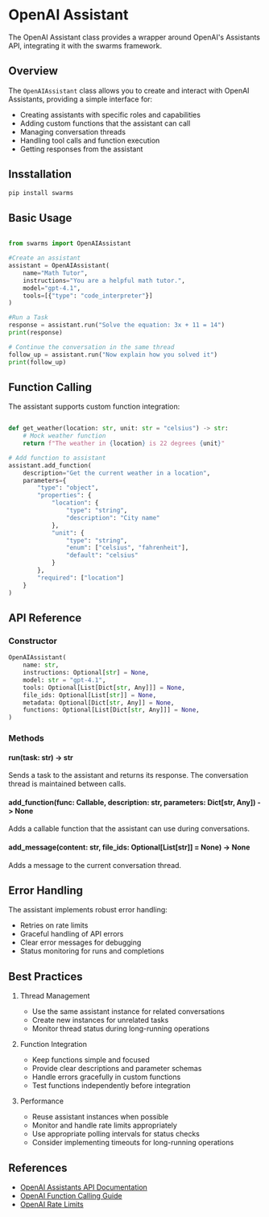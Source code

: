 # OpenAI Assistant

The OpenAI Assistant class provides a wrapper around OpenAI's Assistants API, integrating it with the swarms framework.

## Overview

The `OpenAIAssistant` class allows you to create and interact with OpenAI Assistants, providing a simple interface for:

- Creating assistants with specific roles and capabilities
- Adding custom functions that the assistant can call
- Managing conversation threads
- Handling tool calls and function execution
- Getting responses from the assistant

## Insstallation

```bash
pip install swarms
```
## Basic Usage

```python

from swarms import OpenAIAssistant

#Create an assistant
assistant = OpenAIAssistant(
    name="Math Tutor",
    instructions="You are a helpful math tutor.",
    model="gpt-4.1",
    tools=[{"type": "code_interpreter"}]
)

#Run a Task
response = assistant.run("Solve the equation: 3x + 11 = 14")
print(response)

# Continue the conversation in the same thread
follow_up = assistant.run("Now explain how you solved it")
print(follow_up)
```

## Function Calling

The assistant supports custom function integration:

```python

def get_weather(location: str, unit: str = "celsius") -> str:
    # Mock weather function
    return f"The weather in {location} is 22 degrees {unit}"

# Add function to assistant
assistant.add_function(
    description="Get the current weather in a location",
    parameters={
        "type": "object",
        "properties": {
            "location": {
                "type": "string",
                "description": "City name"
            },
            "unit": {
                "type": "string",
                "enum": ["celsius", "fahrenheit"],
                "default": "celsius"
            }
        },
        "required": ["location"]
    }
)
```

## API Reference

### Constructor

```python
OpenAIAssistant(
    name: str,
    instructions: Optional[str] = None,
    model: str = "gpt-4.1",
    tools: Optional[List[Dict[str, Any]]] = None,
    file_ids: Optional[List[str]] = None,
    metadata: Optional[Dict[str, Any]] = None,
    functions: Optional[List[Dict[str, Any]]] = None,
)
```

### Methods

#### run(task: str) -> str
Sends a task to the assistant and returns its response. The conversation thread is maintained between calls.

#### add_function(func: Callable, description: str, parameters: Dict[str, Any]) -> None
Adds a callable function that the assistant can use during conversations.

#### add_message(content: str, file_ids: Optional[List[str]] = None) -> None
Adds a message to the current conversation thread.

## Error Handling

The assistant implements robust error handling:
- Retries on rate limits
- Graceful handling of API errors
- Clear error messages for debugging
- Status monitoring for runs and completions

## Best Practices

1. Thread Management
   - Use the same assistant instance for related conversations
   - Create new instances for unrelated tasks
   - Monitor thread status during long-running operations

2. Function Integration
   - Keep functions simple and focused
   - Provide clear descriptions and parameter schemas
   - Handle errors gracefully in custom functions
   - Test functions independently before integration

3. Performance
   - Reuse assistant instances when possible
   - Monitor and handle rate limits appropriately
   - Use appropriate polling intervals for status checks
   - Consider implementing timeouts for long-running operations

## References

- [OpenAI Assistants API Documentation](https://platform.openai.com/docs/assistants/overview)
- [OpenAI Function Calling Guide](https://platform.openai.com/docs/guides/function-calling)
- [OpenAI Rate Limits](https://platform.openai.com/docs/guides/rate-limits)



